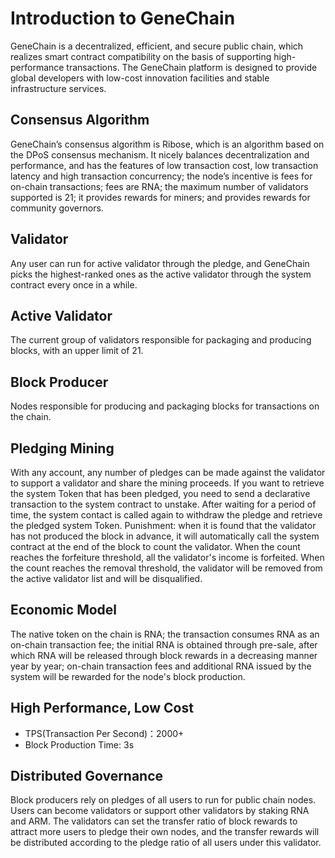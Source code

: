 # Introduction to GeneChain

GeneChain is a decentralized, efficient, and secure public chain, which realizes smart contract compatibility on the basis of supporting high-performance transactions. The GeneChain platform is designed to provide global developers with low-cost innovation facilities and stable infrastructure services.

## Consensus Algorithm

GeneChain’s consensus algorithm is Ribose, which is an algorithm based on the DPoS consensus mechanism. It nicely balances decentralization and performance, and has the features of low transaction cost, low transaction latency and high transaction concurrency; the node’s incentive is fees for on-chain transactions; fees are RNA; the maximum number of validators supported is 21; it provides rewards for miners; and provides rewards for community governors.

## Validator

Any user can run for active validator through the pledge, and GeneChain picks the highest-ranked ones as the active validator through the system contract every once in a while.

## Active Validator

The current group of validators responsible for packaging and producing blocks, with an upper limit of 21.

## Block Producer

Nodes responsible for producing and packaging blocks for transactions on the chain.

## Pledging Mining

With any account, any number of pledges can be made against the validator to support a validator and share the mining proceeds. If you want to retrieve the system Token that has been pledged, you need to send a declarative transaction to the system contract to unstake. After waiting for a period of time, the system contact is called again to withdraw the pledge and retrieve the pledged system Token. Punishment: when it is found that the validator has not produced the block in advance, it will automatically call the system contract at the end of the block to count the validator. When the count reaches the forfeiture threshold, all the validator's income is forfeited. When the count reaches the removal threshold, the validator will be removed from the active validator list and will be disqualified.

## Economic Model

The native token on the chain is RNA; the transaction consumes RNA as an on-chain transaction fee; the initial RNA is obtained through pre-sale, after which RNA will be released through block rewards in a decreasing manner year by year; on-chain transaction fees and additional RNA issued by the system will be rewarded for the node's block production.

## High Performance, Low Cost

* TPS(Transaction Per Second)：2000+
* Block Production Time: 3s


## Distributed Governance

Block producers rely on pledges of all users to run for public chain nodes. Users can become validators or support other validators by staking RNA and ARM. The validators can set the transfer ratio of block rewards to attract more users to pledge their own nodes, and the transfer rewards will be distributed according to the pledge ratio of all users under this validator.
